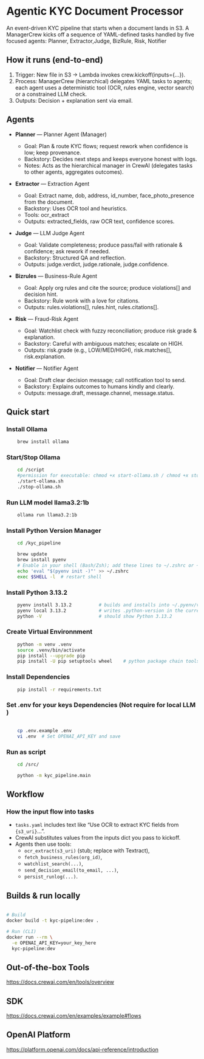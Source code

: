 
# Agentic KYC Document Processor 
An event-driven KYC pipeline that starts when a document lands in S3. A ManagerCrew kicks off a sequence of YAML-defined tasks handled by five focused agents: Planner, Extractor,Judge, BizRule, Risk, Notifier


## How it runs (end-to-end)
1. Trigger: New file in S3 → Lambda invokes crew.kickoff(inputs={...}).
2. Process: ManagerCrew (hierarchical) delegates YAML tasks to agents; each agent uses a deterministic tool (OCR, rules engine, vector search) or a constrained LLM check.
3. Outputs: Decision + explanation sent via email.

## Agents
- **Planner** — Planner Agent (Manager)
    - Goal: Plan & route KYC flows; request rework when confidence is low; keep provenance.
    - Backstory: Decides next steps and keeps everyone honest with logs.
    - Notes: Acts as the hierarchical manager in CrewAI (delegates tasks to other agents, aggregates outcomes).

- **Extractor** — Extraction Agent
    - Goal: Extract name, dob, address, id_number, face_photo_presence from the document.
    - Backstory: Uses OCR tool and heuristics.
    - Tools: ocr_extract
    - Outputs: extracted_fields, raw OCR text, confidence scores.

- **Judge** — LLM Judge Agent
    - Goal: Validate completeness; produce pass/fail with rationale & confidence; ask rework if needed.
    - Backstory: Structured QA and reflection.
    - Outputs: judge.verdict, judge.rationale, judge.confidence.

- **Bizrules** — Business-Rule Agent
    - Goal: Apply org rules and cite the source; produce violations[] and decision hint.
    - Backstory: Rule wonk with a love for citations.
    - Outputs: rules.violations[], rules.hint, rules.citations[].

- **Risk** — Fraud-Risk Agent
    - Goal: Watchlist check with fuzzy reconciliation; produce risk grade & explanation.
    - Backstory: Careful with ambiguous matches; escalate on HIGH.
    - Outputs: risk.grade (e.g., LOW/MED/HIGH), risk.matches[], risk.explanation.
- **Notifier** — Notifier Agent
    - Goal: Draft clear decision message; call notification tool to send.
    - Backstory: Explains outcomes to humans kindly and clearly.
    - Outputs: message.draft, message.channel, message.status.

## Quick start

### Install Ollama 
```bash
    brew install ollama
```

### Start/Stop Ollama 
```bash
    cd /script
    #permission for executable: chmod +x start-ollama.sh / chmod +x stop-ollama.sh
    ./start-ollama.sh
    ./stop-ollama.sh
```

### Run LLM model llama3.2:1b 
```bash
    ollama run llama3.2:1b
```


### Install Python Version Manager

```bash
    cd /kyc_pipeline

    brew update
    brew install pyenv
    # Enable in your shell (Bash/Zsh); add these lines to ~/.zshrc or ~/.bashrc:
    echo 'eval "$(pyenv init -)"' >> ~/.zshrc
    exec $SHELL -l  # restart shell
```

### Install Python 3.13.2

```bash
    pyenv install 3.13.2          # builds and installs into ~/.pyenv/versions/3.13.2
    pyenv local 3.13.2            # writes .python-version in the current project
    python -V                     # should show Python 3.13.2
```

### Create Virtual Environnment

```bash
    python -m venv .venv
    source .venv/bin/activate    
    pip install --upgrade pip  
    pip install -U pip setuptools wheel    # python package chain tools
```

### Install Dependencies

```bash
    pip install -r requirements.txt
```

### Set .env for your keys Dependencies (Not require for local LLM )

```bash

    cp .env.example .env
    vi .env  # Set OPENAI_API_KEY and save
```

### Run as script

```bash
    cd /src/

    python -m kyc_pipeline.main
```

## Workflow

### How the input flow into tasks
- `tasks.yaml` includes text like “Use OCR to extract KYC fields from `{s3_uri}`…”.
- CrewAI substitutes values from the inputs dict you pass to kickoff.
- Agents then use tools:
    - `ocr_extract(s3_uri)` (stub; replace with Textract),
    - `fetch_business_rules(org_id)`,
    - `watchlist_search(...)`,
    - `send_decision_email(to_email, ...)`,
    - `persist_runlog(...)`.


## Builds & run locally
```bash

# Build
docker build -t kyc-pipeline:dev .

# Run (CLI)
docker run --rm \
  -e OPENAI_API_KEY=your_key_here 
  kyc-pipeline:dev


```

## Out-of-the-box Tools
https://docs.crewai.com/en/tools/overview

## SDK
https://docs.crewai.com/en/examples/example#flows

## OpenAI Platform
https://platform.openai.com/docs/api-reference/introduction

